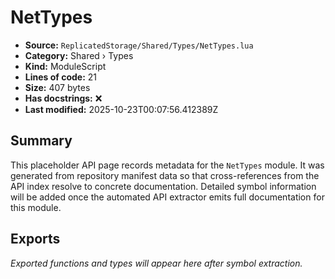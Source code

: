 # NetTypes

- **Source:** `ReplicatedStorage/Shared/Types/NetTypes.lua`
- **Category:** Shared › Types
- **Kind:** ModuleScript
- **Lines of code:** 21
- **Size:** 407 bytes
- **Has docstrings:** ❌
- **Last modified:** 2025-10-23T00:07:56.412389Z

## Summary

This placeholder API page records metadata for the `NetTypes` module. It was generated
from repository manifest data so that cross-references from the API index resolve to
concrete documentation. Detailed symbol information will be added once the automated
API extractor emits full documentation for this module.

## Exports

_Exported functions and types will appear here after symbol extraction._
